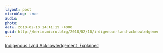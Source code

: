 ```yaml
---
layout: post
microblog: true
audio: 
photo: 
date: 2018-02-10 14:41:19 +0800
guid: http://kerim.micro.blog/2018/02/10/indigenous-land-acknowledgement.html
---
```

[Indigenous Land Acknowledgement, Explained](https://www.teenvogue.com/story/indigenous-land-acknowledgement-explained)
